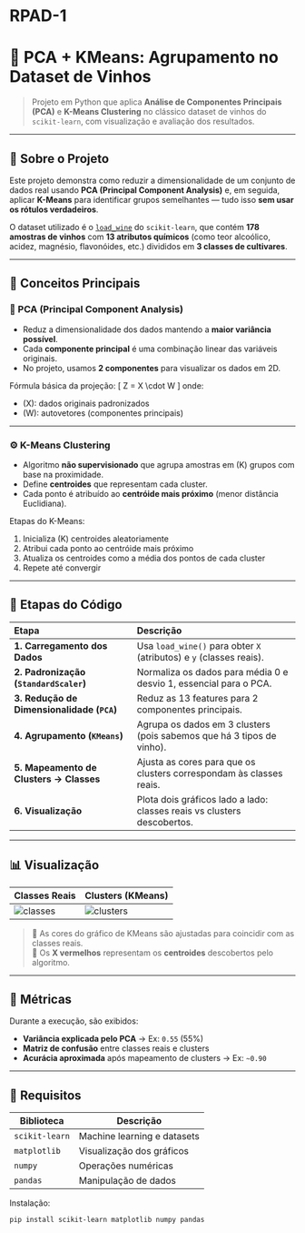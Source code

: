 # RPAD-1
# 🍷 PCA + KMeans: Agrupamento no Dataset de Vinhos

> Projeto em Python que aplica **Análise de Componentes Principais (PCA)** e **K-Means Clustering** no clássico dataset de vinhos do `scikit-learn`, com visualização e avaliação dos resultados.

---

## 📘 Sobre o Projeto

Este projeto demonstra como reduzir a dimensionalidade de um conjunto de dados real usando **PCA (Principal Component Analysis)** e, em seguida, aplicar **K-Means** para identificar grupos semelhantes — tudo isso **sem usar os rótulos verdadeiros**.

O dataset utilizado é o [`load_wine`](https://scikit-learn.org/stable/datasets/toy_dataset.html#wine-dataset) do `scikit-learn`, que contém **178 amostras de vinhos** com **13 atributos químicos** (como teor alcoólico, acidez, magnésio, flavonóides, etc.) divididos em **3 classes de cultivares**.

---

## 🧠 Conceitos Principais

### 🧩 PCA (Principal Component Analysis)
- Reduz a dimensionalidade dos dados mantendo a **maior variância possível**.
- Cada **componente principal** é uma combinação linear das variáveis originais.
- No projeto, usamos **2 componentes** para visualizar os dados em 2D.

Fórmula básica da projeção:
\[
Z = X \cdot W
\]
onde:
- \(X\): dados originais padronizados  
- \(W\): autovetores (componentes principais)  

---

### ⚙️ K-Means Clustering
- Algoritmo **não supervisionado** que agrupa amostras em \(K\) grupos com base na proximidade.
- Define **centroides** que representam cada cluster.
- Cada ponto é atribuído ao **centróide mais próximo** (menor distância Euclidiana).

Etapas do K-Means:
1. Inicializa \(K\) centroides aleatoriamente  
2. Atribui cada ponto ao centróide mais próximo  
3. Atualiza os centroides como a média dos pontos de cada cluster  
4. Repete até convergir

---

## 🧪 Etapas do Código

| Etapa | Descrição |
|:------|:-----------|
| **1. Carregamento dos Dados** | Usa `load_wine()` para obter `X` (atributos) e `y` (classes reais). |
| **2. Padronização (`StandardScaler`)** | Normaliza os dados para média 0 e desvio 1, essencial para o PCA. |
| **3. Redução de Dimensionalidade (`PCA`)** | Reduz as 13 features para 2 componentes principais. |
| **4. Agrupamento (`KMeans`)** | Agrupa os dados em 3 clusters (pois sabemos que há 3 tipos de vinho). |
| **5. Mapeamento de Clusters → Classes** | Ajusta as cores para que os clusters correspondam às classes reais. |
| **6. Visualização** | Plota dois gráficos lado a lado: classes reais vs clusters descobertos. |

---

## 📊 Visualização

| Classes Reais | Clusters (KMeans) |
|----------------|------------------|
| ![classes](https://user-images.githubusercontent.com/your-example-link-left.png) | ![clusters](https://user-images.githubusercontent.com/your-example-link-right.png) |

> 🔹 As cores do gráfico de KMeans são ajustadas para coincidir com as classes reais.  
> 🔸 Os **X vermelhos** representam os **centroides** descobertos pelo algoritmo.

---

## 🧮 Métricas

Durante a execução, são exibidos:

- **Variância explicada pelo PCA** → Ex: `0.55` (55%)  
- **Matriz de confusão** entre classes reais e clusters  
- **Acurácia aproximada** após mapeamento de clusters → Ex: `~0.90`

---

## 🧰 Requisitos

| Biblioteca | Descrição |
|-------------|------------|
| `scikit-learn` | Machine learning e datasets |
| `matplotlib` | Visualização dos gráficos |
| `numpy` | Operações numéricas |
| `pandas` | Manipulação de dados |

Instalação:

```bash
pip install scikit-learn matplotlib numpy pandas
